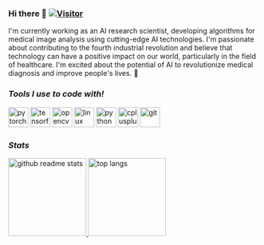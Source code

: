 ### Hi there 👋 [![Visitor](https://visitor-badge.glitch.me/badge?page_id=junliu-cn.junliu-cn)](https://github.com/junliu-cn/junliu-cn)

I'm currently working as an AI research scientist, developing algorithms for medical image analysis using cutting-edge AI technologies. I'm passionate about contributing to the fourth industrial revolution and believe that technology can have a positive impact on our world, particularly in the field of healthcare. I'm excited about the potential of AI to revolutionize medical diagnosis and improve people's lives. 🚀

### *Tools I use to code with!*

<p align="left">
  <img src="https://www.vectorlogo.zone/logos/pytorch/pytorch-icon.svg" alt="pytorch" width="40" height="40"/>
  <img src="https://www.vectorlogo.zone/logos/tensorflow/tensorflow-icon.svg" alt="tensorflow" width="40" height="40"/>
  <img src="https://www.vectorlogo.zone/logos/opencv/opencv-icon.svg" alt="opencv" width="40" height="40"/>
  <img src="https://www.vectorlogo.zone/logos/linux/linux-icon.svg" alt="linux" width="40" height="40"/>
  <img src="https://www.vectorlogo.zone/logos/python/python-icon.svg" alt="python" width="40" height="40"/>
  <img src="https://gitee.com/zhiqwang/logos/raw/master/cpp_logo.svg" alt="cplusplus" width="40" height="40"/>
  <img src="https://www.vectorlogo.zone/logos/git-scm/git-scm-icon.svg" alt="git" width="40" height="40"/>
</p>

### *Stats*

<p align="left">
  <a href="https://github.com/junliu-cn?tab=repositories">
    <img src="https://github-readme-stats.vercel.app/api?username=junliu-cn&count_private=true&show_icons=true&hide=issues&include_all_commits=true" alt="github readme stats" height="156"/>
  </a>    
  <a href="https://github.com/junliu-cn?tab=repositories">
    <img src="https://github-readme-stats.anuraghazra1.vercel.app/api/top-langs/?username=junliu-cn&count_private=true&layout=compact&hide=jupyter%20notebook" alt="top langs" height="156"/>
  </a>
</p>
